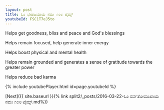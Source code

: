 ```yaml
---
layout: post
title: ಓಂ ಭೇಷಜಯಾಯ ನಮಃ ೧೦೮ ಟೈಮ್ಸ್
youtubeId: FSC1T7eJ5to
---
```

 
 
Helps get goodness, bliss and peace and God's blessings
 
Helps remain focused, help generate inner energy 
 
Helps boost physical and mental health 
 
Helps remain grounded and generates a sense of gratitude towards the greater power 
 
Helps reduce bad karma
 
 
 
 


{% include youtubePlayer.html id=page.youtubeId %}
 
[Next]({{ site.baseurl }}{% link  split2/_posts/2016-03-22-ಓಂ ಸರ್ವತೋಮುಖಾಯ ನಮಃ ೧೦೮ ಟೈಮ್ಸ್.md%})
 
